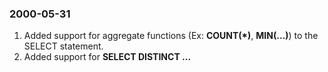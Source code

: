 ### 2000\-05\-31

1. Added support for aggregate functions (Ex: **COUNT(\*)**, **MIN(...)**)
to the SELECT statement.
2. Added support for **SELECT DISTINCT ...**



